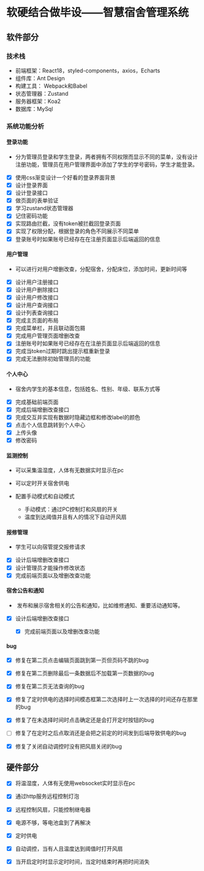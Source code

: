 # 软硬结合做毕设——智慧宿舍管理系统

## 软件部分

### 技术栈

* 前端框架：React18，styled-components，axios，Echarts
* 组件库：Ant Design 
* 构建工具： Webpack和Babel
* 状态管理器：Zustand
* 服务器框架：Koa2
* 数据库：MySql

### 系统功能分析

#### 登录功能

* 分为管理员登录和学生登录，两者拥有不同权限而显示不同的菜单，没有设计注册功能，管理员在用户管理界面中添加了学生的学号密码，学生才能登录。
* [x] 使用css渐变设计一个好看的登录界面背景
* [x] 设计登录界面
* [x] 设计登录接口
* [x] 做页面的表单验证
* [x] 学习zustand状态管理器
* [x] 记住密码功能
* [x] 实现路由拦截，没有token被拦截回登录页面
* [x] 实现了权限分配，根据登录的角色不同展示不同菜单
* [x] 登录账号时如果账号已经存在在注册页面显示后端返回的信息

#### 用户管理

* 可以进行对用户增删改查，分配宿舍，分配床位，添加时间，更新时间等
* [x] 设计用户注册接口
* [x] 设计用户删除接口
* [x] 设计用户修改接口
* [x] 设计用户查询接口
* [x] 设计列表查询接口
* [x] 完成主页面的布局
* [x] 完成菜单栏，并且联动面包屑
* [x] 完成用户管理页面增删改查
* [x] 注册账号时如果账号已经存在在注册页面显示后端返回的信息
* [x] 完成当token过期时跳出提示框重新登录
* [x] 完成无法删除初始管理员的功能

#### 个人中心

* 宿舍内学生的基本信息，包括姓名、性别、年级、联系方式等

* [x] 完成基础前端页面
* [x] 完成后端增删改查接口
* [x] 完成交互并实现有数据时隐藏边框和修改label的颜色
* [x] 点击个人信息跳转到个人中心
* [x] 上传头像
* [x] 修改密码

#### 监测控制

* 可以采集温湿度，人体有无数据实时显示在pc

* 可以定时开关宿舍供电
* 配置手动模式和自动模式
  * 手动模式：通过PC控制灯和风扇的开关	
  * 温度到达阈值并且有人的情况下自动开风扇

#### 报修管理

* 学生可以向宿管提交报修请求

* [x] 设计后端增删改查接口
* [x] 设计管理员才能操作修改状态
* [x] 完成前端页面以及增删改查功能

#### 宿舍公告和通知

* ​	发布和展示宿舍相关的公告和通知，比如维修通知、重要活动通知等。
* [x] 设计后端增删改查接口
  * [x] 完成前端页面以及增删改查功能


#### bug

* [x] 修复在第二页点击编辑页面跳到第一页但页码不跳的bug

* [x] 修复在第二页删除最后一条数据后不加载第一页数据的bug

* [x] 修复在第二页无法查询的bug

* [x] 修复了定时供电的选择时间模态框第二次选择时上一次选择的时间还存在那里的bug

* [x] 修复了在未选择时间时点击确定还是会打开定时按钮的bug

* [ ] 修复了在定时之后点取消还是会把之前定的时间发到后端导致供电的bug

* [x] 修复了关闭自动调控时没有把风扇关闭的bug

  

  







## 硬件部分

* [x] 将温湿度，人体有无使用websocket实时显示在pc
* [x] 通过http服务远程控制灯泡
* [x] 远程控制风扇，只能控制继电器
* [x] 电源不够，等电池盒到了再解决
* [x] 定时供电
* [x] 自动调控，当有人且温度达到阈值时打开风扇
* [x] 当开启定时时显示定时时间，当定时结束时再把时间消失

